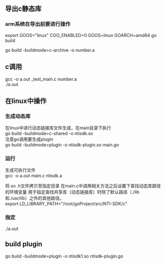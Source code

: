 ## 导出c静态库

### arm系统在导出前要进行操作

export GOOS="linux"
CGO_ENABLED=0 GOOS=linux GOARCH=amd64 go build  

go build -buildmode=c-archive -o number.a

## c调用

gcc -o a.out _test_main.c number.a  
./a.out

## 在linux中操作

### 生成动态库

在linux中进行动态链接库文件生成，在main目录下执行  
go build -buildmode=c-shared -o ntisdk.so  
注意go调用要生成plugin  
go build -buildmode=plugin -o ntisdk-plugin.so main.go  

### 运行  

生成可执行文件  
gcc -o a.out main.c ntisdk.a  

将.so .h文件拷贝至指定目录 在main.c中调用相关方法之后设置下查找动态库路径的环境变量
用于指定查找共享库（动态链接库）时除了默认路径（./lib和./usr/lib）之外的其他路径。  
export LD_LIBRARY_PATH="/root/goProject/src/NTI-SDK/c"  

### 指定  

./a.out  

## build plugin

go build -buildmode=plugin -o  ntisdk1.so ntisdk-plugin.go
